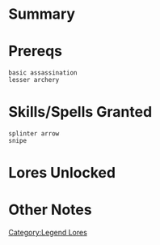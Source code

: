 # Summary

# Prereqs

`basic assassination`  
`lesser archery`

# Skills/Spells Granted

`splinter arrow`  
`snipe`

# Lores Unlocked

# Other Notes

[Category:Legend Lores](Category:Legend_Lores "wikilink")
